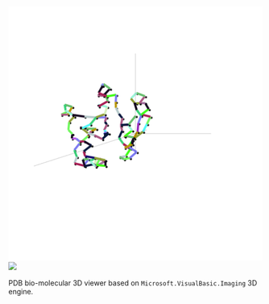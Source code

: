 ![](./pdb_Draw/XC_1184.png)
![](./pdb_Draw/Demo.gif)

PDB bio-molecular 3D viewer based on ``Microsoft.VisualBasic.Imaging`` 3D engine.
